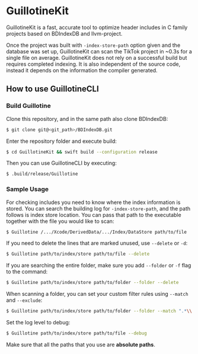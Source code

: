 # GuillotineKit

GuillotineKit is a fast, accurate tool to optimize header includes in C family projects based on BDIndexDB and llvm-project.

Once the project was built with `-index-store-path` option given and the database was set up, GuillotineKit can scan the TikTok project in ~0.3s for a single file on average. GuillotineKit does not rely on a successful build but requires completed indexing. It is also independent of the source code, instead it depends on the information the compiler generated. 

## How to use GuillotineCLI

### Build Guillotine

Clone this repository, and in the same path also clone BDIndexDB:
```bash
$ git clone git@<git_path>/BDIndexDB.git
```

Enter the repository folder and execute build:
```bash
$ cd GuillotineKit && swift build --configuration release
```

Then you can use GuillotineCLI by executing:
```bash
$ .build/release/Guillotine
```

### Sample Usage

For checking includes you need to know where the index information is stored. You can search the building log for `-index-store-path`, and the path follows is index store location. You can pass that path to the executable together with the file you would like to scan:
```bash
$ Guillotine /.../Xcode/DerivedData/.../Index/DataStore path/to/file
```

If you need to delete the lines that are marked unused, use `--delete` or `-d`:
```bash
$ Guillotine path/to/index/store path/to/file --delete
```

If you are searching the entire folder, make sure you add `--folder` or `-f` flag to the command:
```bash
$ Guillotine path/to/index/store path/to/folder --folder --delete
```

When scanning a folder, you can set your custom filter rules using `--match` and `--exclude`:
```bash
$ Guillotine path/to/index/store path/to/folder --folder --match ".*\\.m" --exclude "pbobjc" --delete
```

Set the log level to debug:
```bash
$ Guillotine path/to/index/store path/to/file --debug
```

Make sure that all the paths that you use are **absolute paths**.